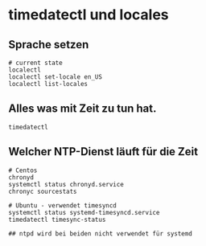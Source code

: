 # timedatectl und locales

## Sprache setzen
```
# current state 
localectl 
localectl set-locale en_US 
localectl list-locales 
```

## Alles was mit Zeit zu tun hat.

```
timedatectl 
```

## Welcher NTP-Dienst läuft für die Zeit 

```
# Centos 
chronyd
systemctl status chronyd.service 
chronyc sourcestats

# Ubuntu - verwendet timesyncd 
systemctl status systemd-timesyncd.service 
timedatectl timesync-status 

## ntpd wird bei beiden nicht verwendet für systemd 
```

